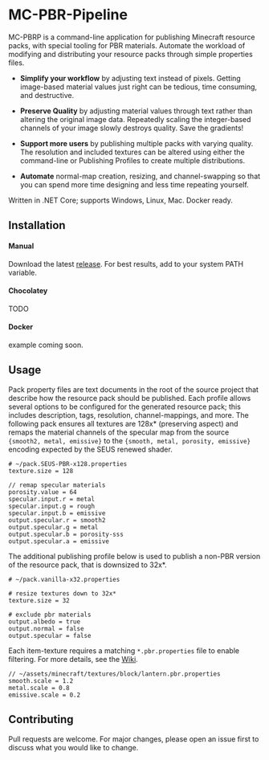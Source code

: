 # MC-PBR-Pipeline

MC-PBRP is a command-line application for publishing Minecraft resource packs, with special tooling for PBR materials. Automate the workload of modifying and distributing your resource packs through simple properties files.

 - **Simplify your workflow** by adjusting text instead of pixels. Getting image-based material values just right can be tedious, time consuming, and destructive.

 - **Preserve Quality** by adjusting material values through text rather than altering the original image data. Repeatedly scaling the integer-based channels of your image slowly destroys quality. Save the gradients!

 - **Support more users** by publishing multiple packs with varying quality. The resolution and included textures can be altered using either the command-line or Publishing Profiles to create multiple distributions.

 - **Automate** normal-map creation, resizing, and channel-swapping so that you can spend more time designing and less time repeating yourself.

Written in .NET Core; supports Windows, Linux, Mac. Docker ready.

## Installation

#### Manual
Download the latest [release](https://github.com/null511/MC-PBR-Pipeline/releases). For best results, add to your system PATH variable.

#### Chocolatey
TODO

#### Docker
example coming soon.

## Usage

Pack property files are text documents in the root of the source project that describe how the resource pack should be published. Each profile allows several options to be configured for the generated resource pack; this includes description, tags, resolution, channel-mappings, and more. The following pack ensures all textures are 128x* (preserving aspect) and remaps the material channels of the specular map from the source `{smooth2, metal, emissive}` to the `{smooth, metal, porosity, emissive}` encoding expected by the SEUS renewed shader.

```
# ~/pack.SEUS-PBR-x128.properties
texture.size = 128

// remap specular materials
porosity.value = 64
specular.input.r = metal
specular.input.g = rough
specular.input.b = emissive
output.specular.r = smooth2
output.specular.g = metal
output.specular.b = porosity-sss
output.specular.a = emissive
```

The additional publishing profile below is used to publish a non-PBR version of the resource pack, that is downsized to 32x\*.
```
# ~/pack.vanilla-x32.properties

# resize textures down to 32x*
texture.size = 32

# exclude pbr materials
output.albedo = true
output.normal = false
output.specular = false
```

Each item-texture requires a matching `*.pbr.properties` file to enable filtering. For more details, see the [Wiki](/wiki/File-Loading).
```
// ~/assets/minecraft/textures/block/lantern.pbr.properties
smooth.scale = 1.2
metal.scale = 0.8
emissive.scale = 0.2
```

## Contributing
Pull requests are welcome. For major changes, please open an issue first to discuss what you would like to change.
